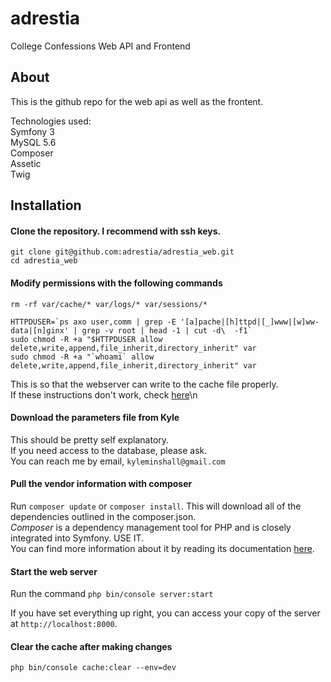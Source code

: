 # adrestia
College Confessions Web API and Frontend

## About
This is the github repo for the web api as well as the frontent.

Technologies used:   
Symfony 3  
MySQL 5.6  
Composer  
Assetic  
Twig  

## Installation
#### Clone the repository. I recommend with ssh keys.
```
git clone git@github.com:adrestia/adrestia_web.git
cd adrestia_web
```

#### Modify permissions with the following commands
```
rm -rf var/cache/* var/logs/* var/sessions/*

HTTPDUSER=`ps axo user,comm | grep -E '[a]pache|[h]ttpd|[_]www|[w]ww-data|[n]ginx' | grep -v root | head -1 | cut -d\  -f1`
sudo chmod -R +a "$HTTPDUSER allow delete,write,append,file_inherit,directory_inherit" var
sudo chmod -R +a "`whoami` allow delete,write,append,file_inherit,directory_inherit" var
```
This is so that the webserver can write to the cache file properly.  
If these instructions don't work, check [here](http://symfony.com/doc/current/book/installation.html#checking-symfony-application-configuration-and-setup)\n

#### Download the parameters file from Kyle
This should be pretty self explanatory.  
If you need access to the database, please ask.  
You can reach me by email, `kyleminshall@gmail.com`  

#### Pull the vendor information with composer
Run `composer update` or `composer install`.
This will download all of the dependencies outlined in the composer.json.  
*Composer* is a dependency management tool for PHP and is closely integrated into Symfony. USE IT.  
You can find more information about it by reading its documentation [here](https://getcomposer.org/doc/00-intro.md).  

#### Start the web server
Run the command
`php bin/console server:start`

If you have set everything up right, you can access your copy of the server at `http://localhost:8000`.

#### Clear the cache after making changes
`php bin/console cache:clear --env=dev`